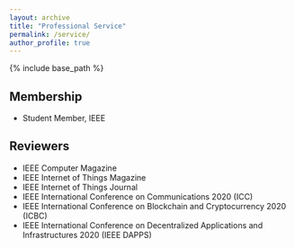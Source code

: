 ```yaml
---
layout: archive
title: "Professional Service"
permalink: /service/
author_profile: true
---
```


{% include base_path %}

Membership
----------
- Student Member, IEEE

Reviewers
---------
- IEEE Computer Magazine
- IEEE Internet of Things Magazine
- IEEE Internet of Things Journal
- IEEE International Conference on Communications 2020 (ICC)
- IEEE International Conference on Blockchain and Cryptocurrency 2020 (ICBC)
- IEEE International Conference on Decentralized Applications and Infrastructures 2020 (IEEE DAPPS)
